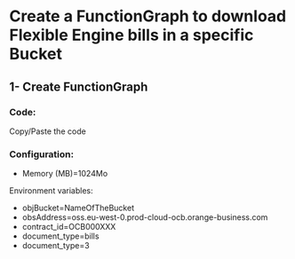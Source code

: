 # Create a FunctionGraph to download Flexible Engine bills in a specific Bucket 

## 1- Create FunctionGraph
### Code:
  Copy/Paste the code

### Configuration:
- Memory (MB)=1024Mo

Environment variables:
- objBucket=NameOfTheBucket
- obsAddress=oss.eu-west-0.prod-cloud-ocb.orange-business.com	
- contract_id=OCB000XXX
- document_type=bills
- document_type=3


